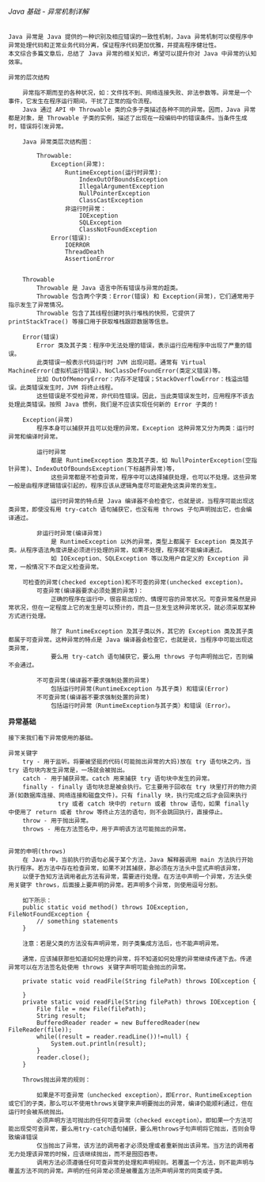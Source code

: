 
###### Java 基础 - 异常机制详解

    Java 异常是 Java 提供的一种识别及相应错误的一致性机制，Java 异常机制可以使程序中异常处理代码和正常业务代码分离，保证程序代码更加优雅，并提高程序健壮性。
    本文综合多篇文章后，总结了 Java 异常的相关知识，希望可以提升你对 Java 中异常的认知效率。

    异常的层次结构
    
        异常指不期而至的各种状况，如：文件找不到、网络连接失败、非法参数等。异常是一个事件，它发生在程序运行期间，干扰了正常的指令流程。
        Java 通过 API 中 Throwable 类的众多子类描述各种不同的异常。因而，Java 异常都是对象，是 Throwable 子类的实例，描述了出现在一段编码中的错误条件。当条件生成时，错误将引发异常。

        Java 异常类层次结构图：
        
            Throwable:
                Exception(异常):
                    RuntimeException(运行时异常):
                        IndexOutOfBoundsException
                        IllegalArgumentException
                        NullPointerException
                        ClassCastException
                    非运行时异常：
                        IOException
                        SQLException
                        ClassNotFoundException
                Error(错误):
                    IOERROR
                    ThreadDeath
                    AssertionError
                
        
        Throwable
            Throwable 是 Java 语言中所有错误与异常的超类。
            Throwable 包含两个字类：Error(错误) 和 Exception(异常)，它们通常用于指示发生了异常情况。
            Throwable 包含了其线程创建时执行堆栈的快照，它提供了 printStackTrace() 等接口用于获取堆栈跟踪数据等信息。
        
        Error(错误)
            Error 类及其子类：程序中无法处理的错误，表示运行应用程序中出现了严重的错误。
            此类错误一般表示代码运行时 JVM 出现问题。通常有 Virtual MachineError(虚拟机运行错误)、NoClassDefFoundError(类定义错误)等。
            比如 OutOfMemoryError：内存不足错误；StackOverflowError：栈溢出错误。此类错误发生时，JVM 将终止线程。
            这些错误是不受检异常，非代码性错误。因此，当此类错误发生时，应用程序不该去处理此类错误。按照 Java 惯例，我们是不应该实现任何新的 Error 子类的！
            
        Exception(异常)
            程序本身可以捕获并且可以处理的异常。Exception 这种异常又分为两类：运行时异常和编译时异常。
        
            运行时异常
                都是 RuntimeException 类及其子类，如 NullPointerException(空指针异常)、IndexOutOfBoundsException(下标越界异常)等，
                这些异常都是不检查异常，程序中可以选择捕获处理，也可以不处理。这些异常一般是由程序逻辑错误引起的，程序应该从逻辑角度尽可能避免这类异常的发生。
            
                运行时异常的特点是 Java 编译器不会检查它，也就是说，当程序可能出现这类异常，即使没有用 try-catch 语句捕获它，也没有用 throws 子句声明抛出它，也会编译通过。
            
            非运行时异常(编译异常)
                是 RuntimeException 以外的异常，类型上都属于 Exception 类及其子类。从程序语法角度讲是必须进行处理的异常，如果不处理，程序就不能编译通过。
                如 IOException、SQLException 等以及用户自定义的 Exception 异常，一般情况下不自定义检查异常。
        
        可检查的异常(checked exception)和不可查的异常(unchecked exception)。
            可查异常(编译器要求必须处置的异常)：
                正确的程序在运行中，很容易出现的、情理可容的异常状况。可查异常虽然是异常状况，但在一定程度上它的发生是可以预计的，而且一旦发生这种异常状况，就必须采取某种方式进行处理。
        
                除了 RuntimeException 及其子类以外，其它的 Exception 类及其子类都属于可查异常。这种异常的特点是 Java 编译器会检查它，也就是说，当程序中可能出现这类异常，
                要么用 try-catch 语句捕获它，要么用 throws 子句声明抛出它，否则编不会通过。
        
            不可查异常(编译器不要求强制处置的异常)
                包括运行时异常(RuntimeException 与其子类) 和错误(Error)
            不可查异常(编译器不要求强制处置的异常)
                包括运行时异常（RuntimeException与其子类）和错误（Error）。



**异常基础**
    
    接下来我们看下异常使用的基础。
    
    异常关键字
        try - 用于监听。将要被坚挺的代码(可能抛出异常的大妈)放在 try 语句块之内，当 try 语句块内发生异常是，一场就会被抛出。
        catch - 用于捕获异常。catch 用来捕获 try 语句块中发生的异常。
        finally - finally 语句块总是被会执行。它主要用于回收在 try 块里打开的物力资源(如数据库连接、网络连接和磁盘文件)。只有 finally 块，执行完成之后才会回来执行
                  try 或者 catch 块中的 return 或者 throw 语句，如果 finally 中使用了 return 或者 throw 等终止方法的语句，则不会跳回执行，直接停止。    
        throw - 用于抛出异常。
        throws - 用在方法签名中，用于声明该方法可能抛出的异常。
        
    
    异常的申明(throws)
        在 Java 中，当前执行的语句必属于某个方法，Java 解释器调用 main 方法执行开始执行程序。若方法中存在检查异常，如果不对其捕获，那必须在方法头中显式声明该异常，
        以便于告知方法调用者此方法有异常，需要进行处理。在方法中声明一个异常，方法头使用关键字 throws，后面接上要声明的异常。若声明多个异常，则使用逗号分割。
        
        如下所示：
        public static void method() throws IOException, FileNotFoundException {
            // something statements
        }
        
        注意：若是父类的方法没有声明异常，则子类集成方法后，也不能声明异常。
        
        通常，应该捕获那些知道如何处理的异常，将不知道如何处理的异常继续传递下去。传递异常可以在方法签名处使用 throws 关键字声明可能会抛出的异常。
        
        private static void readFile(String filePath) throws IOException {
        
        }
        private static void readFile(String filePath) throws IOException {
            File file = new File(filePath);
            String result;
            BufferedReader reader = new BufferedReader(new FileReader(file));
            while((result = reader.readLine())!=null) {
                System.out.println(result);
            }
            reader.close();
        }
        
        Throws抛出异常的规则：
        
            如果是不可查异常（unchecked exception），即Error、RuntimeException或它们的子类，那么可以不使用throws关键字来声明要抛出的异常，编译仍能顺利通过，但在运行时会被系统抛出。
            必须声明方法可抛出的任何可查异常（checked exception）。即如果一个方法可能出现受可查异常，要么用try-catch语句捕获，要么用throws子句声明将它抛出，否则会导致编译错误
            仅当抛出了异常，该方法的调用者才必须处理或者重新抛出该异常。当方法的调用者无力处理该异常的时候，应该继续抛出，而不是囫囵吞枣。
            调用方法必须遵循任何可查异常的处理和声明规则。若覆盖一个方法，则不能声明与覆盖方法不同的异常。声明的任何异常必须是被覆盖方法所声明异常的同类或子类。














































































































        
